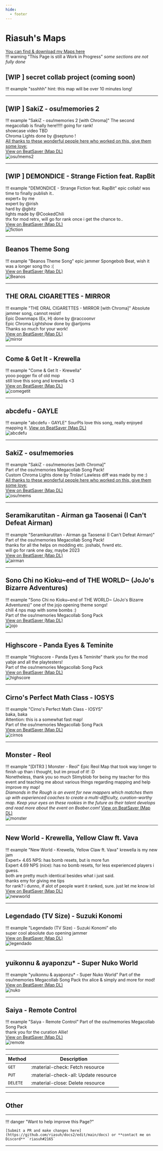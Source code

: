 ```yaml
---
hide:
  - footer
---
```


# Riasuh's Maps
[You can find & download my Maps here](https://beatsaver.com/profile/4284474)  
!!! warning "This Page is still a Work in Progress"
    *some sections are not fully done*

## [WIP ] secret collab project (coming soon)
!!! example "ssshhh"
    hint: this map will be over 10 minutes long!   
    
---
## [WIP ] SakiZ - osu!memories 2
!!! example "SakiZ - osu!memories 2 [with Chroma]"
    The second megacollab is finally here!!!!! going for rank!  
    showcase video TBD  
    Chroma Lights done by @septuno !   
    [All thanks to these wonderful people here who worked on this, give them some love:](./ria_projects.md)  
    [View on BeatSaver (Map DL)](https://beatsaver.com/maps/26844)  
    ![osu!mems2](https://eu.cdn.beatsaver.com/4fbad53f049e0bea3266c71088929387aef598e0.jpg)

---
## [WIP ] DEMONDICE - Strange Fiction feat. RapBit
!!! example "DEMONDICE - Strange Fiction feat. RapBit"
    epic collab! was time to finally publish it..  
    expert+ by me  
    expert by @irish  
    hard by @gbitz  
    lights made by @CookedChili  
    thx for mod retrx, will go for rank once i get the chance to..  
    [View on BeatSaver (Map DL)](https://beatsaver.com/maps/26844)  
    ![fiction](https://eu.cdn.beatsaver.com/85482c6d853eb874e58d97faa076098daa31a5a3.jpg)

---
## Beanos Theme Song
!!! example "Beanos Theme Song"
    epic jammer Spongebob Beat, wish it was a longer song tho :(  
    [View on BeatSaver (Map DL)](https://beatsaver.com/maps/26844)  
    ![Beanos](https://eu.cdn.beatsaver.com/91a0e2bca06b82b2238d5a33f82ecd158cb025eb.jpg)

---
## THE ORAL CIGARETTES - MIRROR
!!! example "THE ORAL CIGARETTES - MIRROR [with Chroma]"
    Absolute jammer song, cannot resist!  
    Epic Downmaps (Ex, H) done by @raccoonvr  
    Epic Chroma Lightshow done by @artjoms  
    Thanks so much for your work!    
    [View on BeatSaver (Map DL)](https://beatsaver.com/maps/26844)  
    ![mirror](https://eu.cdn.beatsaver.com/c2a9ee34e8c68228346f84866910190152ae3477.jpg)

---
## Come & Get It - Krewella
!!! example "Come & Get It - Krewella"  
    yooo pogger fix of old mop  
    still love this song and krewella <3    
    [View on BeatSaver (Map DL)](https://beatsaver.com/maps/26844)  
    ![comegetit](https://eu.cdn.beatsaver.com/341ab34e5fc6535f92c5a81997aa674d40c65dab.jpg)

---
## abcdefu - GAYLE
!!! example "abcdefu - GAYLE"
    SourPls
    love this song, really enjoyed mapping it.
    [View on BeatSaver (Map DL)](https://beatsaver.com/maps/26844)  
    ![abcdefu](https://eu.cdn.beatsaver.com/ab2783621417cb56ff52da28b1424c01dcf7e79d.jpg)

---
## SakiZ - osu!memories
!!! example "SakiZ - osu!memories [with Chroma]"  
    Part of the osu!memories Megacollab Song Pack!  
    Custom Chroma Lights done by Trolav! Lawless diff was made by me :)  
    [All thanks to these wonderful people here who worked on this, give them some love:](./ria_projects.md)  
    [View on BeatSaver (Map DL)](https://beatsaver.com/maps/26844)  
    ![osu!mems](https://eu.cdn.beatsaver.com/8402d39d33a81fecfee7520b08cfc2c5c5f61bae.jpg)

---
## Seramikarutitan - Airman ga Taosenai (I Can't Defeat Airman)
!!! example "Seramikarutitan - Airman ga Taosenai (I Can't Defeat Airman)"  
    Part of the osu!memories Megacollab Song Pack!   
    thanks for all the helps on modding etc. joshabi, fvwrd etc.  
    will go for rank one day, maybe 2023  
    [View on BeatSaver (Map DL)](https://beatsaver.com/maps/26844)  
    ![airman](https://eu.cdn.beatsaver.com/4ffbad9779235ebdb499580a01c19d4a5d499e3a.jpg)

---
## Sono Chi no Kioku~end of THE WORLD~ (JoJo's Bizarre Adventures)
!!! example "Sono Chi no Kioku~end of THE WORLD~ (JoJo's Bizarre Adventures)"
    one of the jojo opening theme songs!  
    chill 4 nps map with some bombs :)  
    Part of the osu!memories Megacollab Song Pack  
    [View on BeatSaver (Map DL)](https://beatsaver.com/maps/26844)  
    ![jojo](https://eu.cdn.beatsaver.com/4fe719d444fdf369afa042de159cbff52a1d1a66.jpg)

---
## Highscore - Panda Eyes & Teminite
!!! example "Highscore - Panda Eyes & Teminite"
    thank you for the mod yabje and all the playtesters!  
    Part of the osu!memories Megacollab Song Pack  
    [View on BeatSaver (Map DL)](https://beatsaver.com/maps/26844)  
    ![highscore](https://eu.cdn.beatsaver.com/44fba59bea190e95ef3595827ad17ba8b5f18873.jpg)

---
## Cirno's Perfect Math Class - IOSYS
!!! example "Cirno's Perfect Math Class - IOSYS"  
    baka, baka   
    Attention: this is a somewhat fast map!  
    Part of the osu!memories Megacollab Song Pack   
    [View on BeatSaver (Map DL)](https://beatsaver.com/maps/26844)  
    ![cirnos](https://eu.cdn.beatsaver.com/5ecf823bddfcf3771a7f46f299475309dea74995.jpg)

---
## Monster - Reol
!!! example "[DITR3 ] Monster - Reol"
    Epic Reol Map that took way longer to finish up than i thought, but im proud of it! :D  
    Nonetheless, thank you so much Slimyblob for being my teacher for this event and teaching me about various things regarding mapping and help improve my map!  
    *Diamonds in the Rough is an event for new mappers which matches them up with experienced coaches to create a multi-difficulty, curation-worthy map. Keep your eyes on these rookies in the future as their talent develops and read more about the event on Bsaber.com!*
    [View on BeatSaver (Map DL)](https://beatsaver.com/maps/26844)  
    ![monster](https://eu.cdn.beatsaver.com/da8b4100953c87e856ad80d1a70468449bb91691.jpg)

---
## New World - Krewella, Yellow Claw ft. Vava
!!! example "New World - Krewella, Yellow Claw ft. Vava"
    krewella is my new jam   
    Expert+ 4.65 NPS: has bomb resets, but is more fun   
    Expert 4.69 NPS (nice): has no bomb resets, for less experienced players i guess.    
    both are pretty much identical besides what i just said.   
    thanks emy for giving me tips  
    for rank? i dunno, if alot of people want it ranked, sure. just let me know lol  
    [View on BeatSaver (Map DL)](https://beatsaver.com/maps/26844)  
    ![newworld](https://eu.cdn.beatsaver.com/b616fe14f84dd39a82863daa610e7a907d53cde0.jpg)

---
## Legendado (TV Size) - Suzuki Konomi
!!! example "Legendado (TV Size) - Suzuki Konomi"
    ello  
    super cool absolute duo opening jammer  
    [View on BeatSaver (Map DL)](https://beatsaver.com/maps/26844)  
    ![legendado](https://eu.cdn.beatsaver.com/69c462eda0bc048726643c690de0328989712992.jpg)

---
## yuikonnu & ayaponzu* - Super Nuko World
!!! example "yuikonnu & ayaponzu* - Super Nuko World"
    Part of the osu!memories Megacollab Song Pack
    thx alice & simply and more for mod!  
    [View on BeatSaver (Map DL)](https://beatsaver.com/maps/26844)  
    ![nuko](https://eu.cdn.beatsaver.com/d9dff45703fd03e8f4de358cfe3eaa069d57ab5b.jpg)

---
## Saiya - Remote Control
!!! example "Saiya - Remote Control"
    Part of the osu!memories Megacollab Song Pack  
    thank you for the curation Allie!  
    [View on BeatSaver (Map DL)](https://beatsaver.com/maps/26844)  
    ![remote](https://eu.cdn.beatsaver.com/21759af324ddfab89f37ab348d1925c92592f990.jpg)

---

| Method      | Description                          |
| ----------- | ------------------------------------ |
| `GET`       | :material-check:     Fetch resource  |
| `PUT`       | :material-check-all: Update resource |
| `DELETE`    | :material-close:     Delete resource |
---


## Other


--- 

!!! danger "Want to help improve this Page?"

    [Submit a PR and make changes here](https://github.com/riasuh/docs2/edit/main/docs) or **contact me on Discord** `riasuh#2165`

---